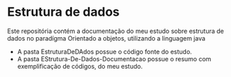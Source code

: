 <h1>Estrutura de dados</h1>
Este repositória contém a documentação do meu estudo sobre estrutura de dados no paradígma Orientado a objetos,
utilizando a linguagem java  


- A pasta EstruturaDeDAdos possue o código fonte do estudo.
- A pasta EStrutura-De-Dados-Documentacao possue o resumo com exemplificação de códigos, do meu estudo.
